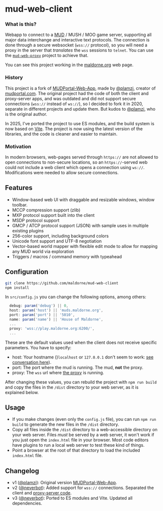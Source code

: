 # mud-web-client

### What is this?

Webapp to connect to a [MUD](https://en.wikipedia.org/wiki/MUD) / MUSH / MOO game server, supporting all major data interchange and interactive text protocols. The connection is done through a secure websocket (`wss://` protocol), so you will need a proxy in the server that _translates_ the `wss` sessions to `telnet`. You can use the [`mud-web-proxy`](https://github.com/maldorne/mud-web-proxy) project to achieve that.

You can see this project working in the [maldorne.org](https://maldorne.org/play/) web page.

### History

This project is a fork of [MUDPortal-Web-App](https://github.com/plamzi/MUDPortal-Web-App), made by [@plamzi](https://github.com/plamzi), creator of [mudportal.com](http://www.mudportal.com/). The original project had the code of both the client and proxy-server apps, and was outdated and did not support secure connections (`wss://` instead of `ws://`), so I decided to fork it in 2020, separate in different projects and update them. But kudos to [@plamzi](https://github.com/plamzi), who is the original author.

In 2025, I've ported the project to use ES modules, and the build system is now based on [Vite](https://vitejs.dev/). The project is now using the latest version of the libraries, and the code is cleaner and easier to maintain. 

### Motivation

In modern browsers, web-pages served through `https://` are not allowed to open connections to non-secure locations, so an `https://`-served web could not include a web client which opens a connection using `ws://`. Modifications were needed to allow secure connections.

## Features

  * Window-based web UI with draggable and resizable windows, window toolbar.
  * MCCP compression support (zlib)
  * MXP protocol support built into the client
  * MSDP protocol support
  * GMCP / ATCP protocol support (JSON) with sample uses in multiple existing plugins
  * 256-color support, including background colors
  * Unicode font support and UTF-8 negotiation
  * Vector-based world mapper with flexible edit mode to allow for mapping any MUD world via exploration
  * Triggers / macros / command memory with typeahead

## Configuration

``` bash
git clone https://github.com/maldorne/mud-web-client
npm install
```

In `src/config.js` you can change the following options, among others:

``` javascript
  debug: param('debug') || 0,
  host: param('host') || 'muds.maldorne.org',
  port: param('port') || '5010',
  name: param('name') || 'House of Maldorne',
  ...
  proxy: 'wss://play.maldorne.org:6200/',
  ...
```

These are the default values used when the client does not receive specific parameters. You have to specify:

 * host: Your hostname ()`localhost` or `127.0.0.1` don't seem to work: [see conversation here](https://github.com/maldorne/mud-web-proxy/issues/5#issuecomment-866464161)).
 * port: The port where the mud is running. The mud, **not** the proxy.
 * proxy: The `wss` url where [the proxy](https://github.com/maldorne/mud-web-proxy) is running.

After changing these values, you can rebuild the project with `npm run build` and copy the files in the `/dist` directory to your web server, as it is explained below.

## Usage

  * If you make changes (even only the `config.js` file), you can run `npm run build` to generate the new files in the `/dist` directory.
  * Copy all files inside the `/dist` directory to a web-accessible directory on your web server. Files _must_ be served by a web server, it won't work if you just open the `index.html` file in your browser. Most code editors have plugins to run a local web server to test these kind of things.
  * Point a browser at the root of that directory to load the included `index.html` file.

## Changelog

  * v1 ([@plamzi](https://github.com/plamzi)): Original version [MUDPortal-Web-App](https://github.com/plamzi/MUDPortal-Web-App).
  * v2 ([@neverbot](https://github.com/neverbot)): Added support for `wss://` connections. Separated the client and [proxy-server code](https://github.com/maldorne/mud-web-proxy).
  * v3 ([@neverbot](https://github.com/neverbot)): Ported to ES modules and Vite. Updated all dependencies. 
